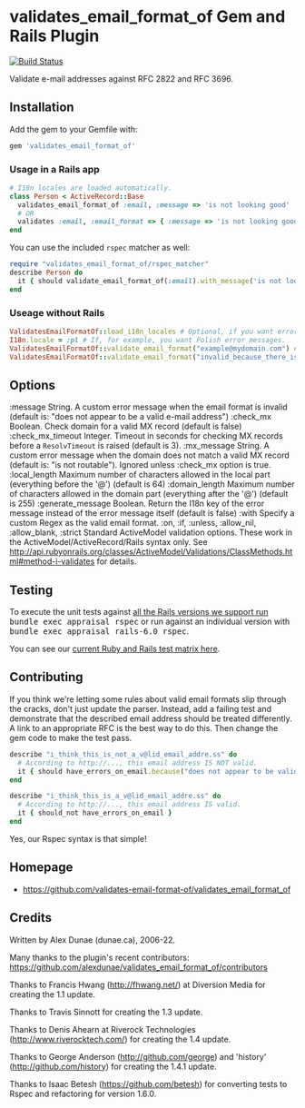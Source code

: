 # validates_email_format_of Gem and Rails Plugin

[![Build Status](https://github.com/validates-email-format-of/validates_email_format_of/actions/workflows/ci.yml/badge.svg)]( https://github.com/validates-email-format-of/validates_email_format_of/actions/workflows/ci.yml?query=branch%3Amaster)


Validate e-mail addresses against RFC 2822 and RFC 3696.

## Installation

Add the gem to your Gemfile with:

```sh
gem 'validates_email_format_of'
```

### Usage in a Rails app

```ruby
# I18n locales are loaded automatically.
class Person < ActiveRecord::Base
  validates_email_format_of :email, :message => 'is not looking good'
  # OR
  validates :email, :email_format => { :message => 'is not looking good' }
end
```

You can use the included `rspec` matcher as well:

```ruby
require "validates_email_format_of/rspec_matcher"
describe Person do
  it { should validate_email_format_of(:email).with_message('is not looking good') }
end
```

### Useage without Rails

```ruby
ValidatesEmailFormatOf::load_i18n_locales # Optional, if you want error messages to be in your language
I18n.locale = :pl # If, for example, you want Polish error messages.
ValidatesEmailFormatOf::validate_email_format("example@mydomain.com") # => nil
ValidatesEmailFormatOf::validate_email_format("invalid_because_there_is_no_at_symbol") # => ["does not appear to be a valid e-mail address"]
```

## Options

  :message
     String. A custom error message when the email format is invalid (default is: "does not appear to be a valid e-mail address")
  :check_mx
     Boolean. Check domain for a valid MX record (default is false)
  :check_mx_timeout
     Integer. Timeout in seconds for checking MX records before a `ResolvTimeout` is raised (default is 3).
  :mx_message
     String. A custom error message when the domain does not match a valid MX record (default is: "is not routable").  Ignored unless :check_mx option is true.
  :local_length
    Maximum number of characters allowed in the local part (everything before the '@') (default is 64)
  :domain_length
    Maximum number of characters allowed in the domain part (everything after the '@') (default is 255)
  :generate_message
    Boolean. Return the I18n key of the error message instead of the error message itself (default is false)
  :with
    Specify a custom Regex as the valid email format.
  :on, :if, :unless, :allow_nil, :allow_blank, :strict
     Standard ActiveModel validation options.  These work in the ActiveModel/ActiveRecord/Rails syntax only.
     See http://api.rubyonrails.org/classes/ActiveModel/Validations/ClassMethods.html#method-i-validates for details.

## Testing

To execute the unit tests against [all the Rails versions we support run](gemfiles/) <tt>bundle exec appraisal rspec</tt> or run against an individual version with <tt>bundle exec appraisal rails-6.0 rspec</tt>.

You can see our [current Ruby and Rails test matrix here](./github/workflows/ci.yml).

## Contributing

If you think we're letting some rules about valid email formats slip through the cracks, don't just update the parser. Instead, add a failing test and demonstrate that the described email address should be treated differently.  A link to an appropriate RFC is the best way to do this. Then change the gem code to make the test pass.

```ruby
describe "i_think_this_is_not_a_v@lid_email_addre.ss" do
  # According to http://..., this email address IS NOT valid.
  it { should have_errors_on_email.because("does not appear to be valid") }
end

describe "i_think_this_is_a_v@lid_email_addre.ss" do
  # According to http://..., this email address IS valid.
  it { should_not have_errors_on_email }
end
```

Yes, our Rspec syntax is that simple!

## Homepage

* https://github.com/validates-email-format-of/validates_email_format_of

## Credits

Written by Alex Dunae (dunae.ca), 2006-22.

Many thanks to the plugin's recent contributors: https://github.com/alexdunae/validates_email_format_of/contributors

Thanks to Francis Hwang (http://fhwang.net/) at Diversion Media for creating the 1.1 update.

Thanks to Travis Sinnott for creating the 1.3 update.

Thanks to Denis Ahearn at Riverock Technologies (http://www.riverocktech.com/) for creating the 1.4 update.

Thanks to George Anderson (http://github.com/george) and 'history' (http://github.com/history) for creating the 1.4.1 update.

Thanks to Isaac Betesh (https://github.com/betesh) for converting tests to Rspec and refactoring for version 1.6.0.
